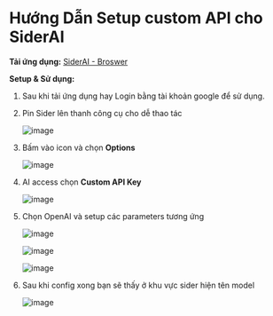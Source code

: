 # Hướng Dẫn Setup custom API cho SiderAI

**Tải ứng dụng:** [SiderAI - Broswer](https://sider.ai/)

**Setup & Sử dụng:**
1. Sau khi tải ứng dụng hay Login bằng tài khoản google để sử dụng.

2. Pin Sider lên thanh công cụ cho dễ thao tác

   ![image](https://github.com/user-attachments/assets/d35aecc5-0e03-4d2e-b9f4-c66261aef9c9)

3. Bấm vào icon và chọn **Options**

   ![image](https://github.com/user-attachments/assets/41041670-e32a-45e9-93c9-bd3935cc2cdc)

4. AI access chọn **Custom API Key**

   ![image](https://github.com/user-attachments/assets/e5a2e666-710a-4d7f-a85f-e9a426529e02)

5. Chọn OpenAI và setup các parameters tương ứng

   ![image](https://github.com/user-attachments/assets/3da25ccc-ed97-4567-8ed0-eece41636d82)

   ![image](https://github.com/user-attachments/assets/c09232f2-41ec-432c-a9f4-f1a030d312e9)

   ![image](https://github.com/user-attachments/assets/981d6013-78bd-483c-8e1a-062ddb9b9da6)

6. Sau khi config xong bạn sẽ thấy ở khu vực sider hiện tên model

   ![image](https://github.com/user-attachments/assets/956401be-9bdc-4c7e-819e-cdf28281ff88)








